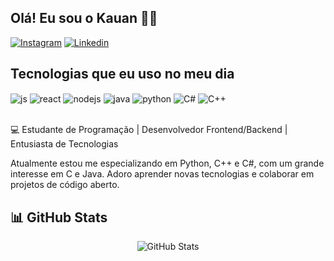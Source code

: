 ## Olá! Eu sou o Kauan 👋🏼

[![Instagram](https://img.shields.io/badge/Instagram-E4405F?style=for-the-badge&logo=instagram&logoColor=white)](https://www.instagram.com/kauan2.k7/)
[![Linkedin](https://img.shields.io/badge/LinkedIn-0A66C2?style=for-the-badge&logo=linkedin&logoColor=white)](www.linkedin.com/in/kauan-pavaneli)

## Tecnologias que eu uso no meu dia

<div style="display: inline_block">
  <img align="center" alt="js" src="https://img.shields.io/badge/JavaScript-F7DF1E?style=for-the-badge&logo=javascript&logoColor=black" />
  <img align="center" alt="react" src="https://img.shields.io/badge/React-20232A?style=for-the-badge&logo=react&logoColor=61DAFB" />
  <img align="center" alt="nodejs" src="https://img.shields.io/badge/Node.js-43853D?style=for-the-badge&logo=node.js&logoColor=white" />
  <img align="center" alt="java" src="https://img.shields.io/badge/Java-ED8B00?style=for-the-badge&logo=openjdk&logoColor=white" />
  <img align="center" alt="python" src="https://img.shields.io/badge/Python-3776AB?style=for-the-badge&logo=python&logoColor=white" />
   <img align="center" alt="C#" src="https://img.shields.io/badge/C%23-239120?style=for-the-badge&logo=c-sharp&logoColor=white" />
   <img align="center" alt="C++" src="https://img.shields.io/badge/C%2B%2B-00599C?style=for-the-badge&logo=c%2B%2B&logoColor=white" />
  
</div><br/>

💻  Estudante de Programação | Desenvolvedor Frontend/Backend | Entusiasta de Tecnologias

Atualmente estou me especializando em Python, C++ e C#, com um grande interesse em C e Java. Adoro aprender novas tecnologias e colaborar em projetos de código aberto.

## 📊 GitHub Stats

<div align="center">
  <img src="https://github-readme-stats.vercel.app/api?username=KauanMPL&show_icons=true&theme=dracula" alt="GitHub Stats" />
</div>

